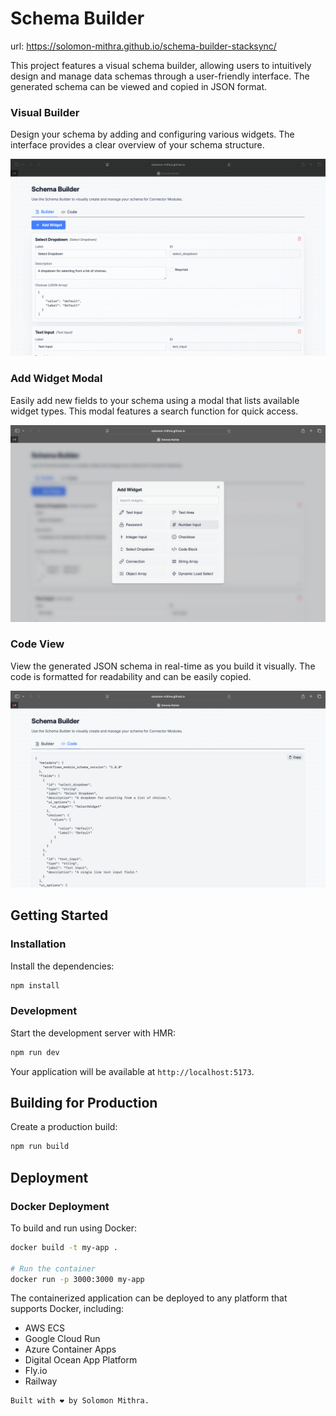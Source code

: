 # Schema Builder 

url: https://solomon-mithra.github.io/schema-builder-stacksync/

This project features a visual schema builder, allowing users to intuitively design and manage data schemas through a user-friendly interface. The generated schema can be viewed and copied in JSON format.

### Visual Builder

Design your schema by adding and configuring various widgets. The interface provides a clear overview of your schema structure.

![Schema Builder View](builder.png)

### Add Widget Modal

Easily add new fields to your schema using a modal that lists available widget types. This modal features a search function for quick access.

![Add Widget Modal](add_widgets.png)

### Code View

View the generated JSON schema in real-time as you build it visually. The code is formatted for readability and can be easily copied.

![Schema Code View](code.png)

## Getting Started

### Installation

Install the dependencies:

```bash
npm install
```

### Development

Start the development server with HMR:

```bash
npm run dev
```

Your application will be available at `http://localhost:5173`.

## Building for Production

Create a production build:

```bash
npm run build
```

## Deployment

### Docker Deployment

To build and run using Docker:

```bash
docker build -t my-app .

# Run the container
docker run -p 3000:3000 my-app
```

The containerized application can be deployed to any platform that supports Docker, including:

- AWS ECS
- Google Cloud Run
- Azure Container Apps
- Digital Ocean App Platform
- Fly.io
- Railway


```
Built with ❤️ by Solomon Mithra.
```
